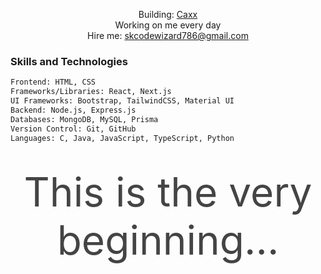 <div style="max-width: 800px; margin: 0 auto; text-align: center;">
  <p>
    Building: <a href="#" target="_blank" rel="noopener noreferrer">Caxx</a><br>
    Working on me every day<br>
    Hire me: <a href="mailto:skcodewizard786@gmail.com">skcodewizard786@gmail.com</a><br>
  </p>
</div>

### Skills and Technologies

```bash
Frontend: HTML, CSS
Frameworks/Libraries: React, Next.js
UI Frameworks: Bootstrap, TailwindCSS, Material UI
Backend: Node.js, Express.js
Databases: MongoDB, MySQL, Prisma
Version Control: Git, GitHub
Languages: C, Java, JavaScript, TypeScript, Python
```

<p style="font-size: 64px; color: #444; margin: 40px 0; text-align: center;">
 This is the very beginning...
</p>
